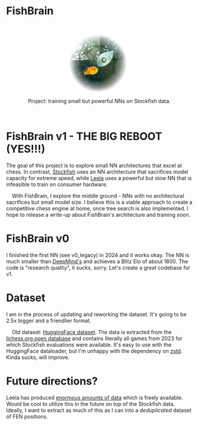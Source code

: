 # FishBrain

<div align="center">
    <img src="img/logo_alpha.png" alt="Logo" width="196" height="196">
</div>

<div align="center">
Project: training small but powerful NNs on Stockfish data.
</div>

&nbsp;
&nbsp;

# FishBrain v1 - THE BIG REBOOT (YES!!!)
The goal of this project is to explore small NN architectures that excel at chess.
In contrast, <a href="https://github.com/official-stockfish/Stockfish">Stockfish</a> uses an NN architecture that sacrifices model capacity for extreme speed, while <a href="https://github.com/LeelaChessZero">Leela</a> uses a powerful but slow NN that is infeasible to train on consumer hardware.

&nbsp;
&nbsp;
With FishBrain, I explore the middle ground - NNs with no architectural sacrifices but small model size.
I believe this is a viable approach to create a competitive chess engine at home, once tree search is also implemented.
I hope to release a write-up about FishBrain's architecture and training soon.

# FishBrain v0
I finished the first NN (see v0_legacy) in 2024 and it works okay. The NN is much smaller than <a href="https://arxiv.org/html/2402.04494v1">DeepMind's</a> and achieves a Blitz Elo of about 1800. The code is "research quality", it sucks, sorry. Let's create a great codebase for v1.

# Dataset
I am in the process of updating and reworking the dataset. It's going to be 2.5x bigger and a friendlier format.

&nbsp;
&nbsp;
Old dataset: <a href="https://huggingface.co/datasets/mauricett/lichess_sf">HuggingFace dataset</a>.
The data is extracted from the <a href="https://database.lichess.org/">lichess.org open database</a> and contains literally all games from 2023 for which Stockfish evaluations were available. It's easy to use with the HuggingFace dataloader, but I'm unhappy with the dependency on <a href="https://github.com/facebook/zstd">zstd</a>. Kinda sucks, will improve.

# Future directions?
Leela has produced <a href="https://storage.lczero.org/files/">enormous amounts of data</a> which is freely available. Would be cool to utilize this in the future on top of the Stockfish data. Ideally, I want to extract as much of this as I can into a *deduplicated* dataset of FEN positions.
